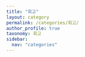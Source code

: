 ```yaml
---
title: "회고"
layout: category
permalink: /categories/회고/
author_profile: true
taxonomy: 회고
sidebar:
  nav: "categories"
---
```

